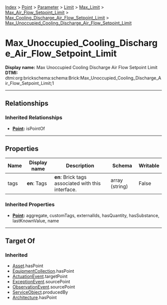 [Index](../../../../../../Index.md) > [Point](../../../../../Point.md) > [Parameter](../../../../Parameter.md) > [Limit](../../../Limit.md) > [Max_Limit](../../Max_Limit.md) > [Max_Air_Flow_Setpoint_Limit](../Max_Air_Flow_Setpoint_Limit.md) > [Max_Cooling_Discharge_Air_Flow_Setpoint_Limit](Max_Cooling_Discharge_Air_Flow_Setpoint_Limit.md) > [Max_Unoccupied_Cooling_Discharge_Air_Flow_Setpoint_Limit](#)
# Max_Unoccupied_Cooling_Discharge_Air_Flow_Setpoint_Limit

**Display name:** Max Unoccupied Cooling Discharge Air Flow Setpoint Limit<br />
**DTMI:** dtmi:org:brickschema:schema:Brick:Max_Unoccupied_Cooling_Discharge_Air_Flow_Setpoint_Limit;1

---

## Relationships
### Inherited Relationships
* **[Point](../../../../../Point.md):** isPointOf

---

## Properties
|Name|Display name|Description|Schema|Writable|
|-|-|-|-|-|
|tags|**en**: Tags|**en**: Brick tags associated with this interface.|array (string)|False|
### Inherited Properties
* **[Point](../../../../../Point.md):** aggregate, customTags, externalIds, hasQuantity, hasSubstance, lastKnownValue, name

---

## Target Of
### Inherited
* [Asset](../../../../../../Asset/Asset.md).hasPoint
* [EquipmentCollection](../../../../../../Collection/AssetCollection/EquipmentCollection/EquipmentCollection.md).hasPoint
* [ActuationEvent](../../../../../../Event/PointEvent/ActuationEvent.md).targetPoint
* [ExceptionEvent](../../../../../../Event/PointEvent/ExceptionEvent.md).sourcePoint
* [ObservationEvent](../../../../../../Event/PointEvent/ObservationEvent.md).sourcePoint
* [ServiceObject](../../../../../../Information/ServiceObject/ServiceObject.md).producedBy
* [Architecture](../../../../../../Space/Architecture/Architecture.md).hasPoint
